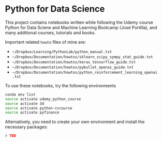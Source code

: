 # Python for Data Science

This project contains notebooks written while following the Udemy course
Python for Data Sciene and Machine Learning Bootcamp (José Portilla), 
and many additional courses, tutorials and books.

Important related `howto` files of mine are:

- `~/Dropbox/Learning/PythonLab/python_manual.txt`
- `~/Dropbox/Documentation/howtos/sklearn_scipy_sympy_stat_guide.txt`
- `~/Dropbox/Documentation/howtos/keras_tensorflow_guide.txt`
- `~/Dropbox/Documentation/howtos/pybullet_openai_guide.txt`
- `~/Dropbox/Documentation/howtos/python_reinforcement_learning_openai.txt`

To use these notebooks, try the following environments
```bash
conda env list
source activate udemy_python_course
source activate 3d
source activate python-cvcourse
source activate pyfinance
```

Alternatively, you need to create your own environment and install the necessary packages:
```bash
# TBD
```